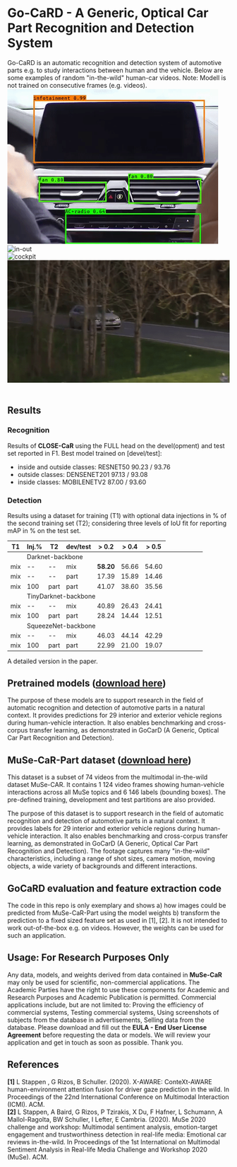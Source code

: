 # Go-CaRD - A Generic, Optical Car Part Recognition and Detection System

Go-CaRD is an automatic recognition and detection system of automotive parts e.g. to study interactions between human and the vehicle. Below are some examples of random "in-the-wild" human-car videos. Note: Modell is not trained on consecutive frames (e.g. videos).<br>
![interaction](https://github.com/lstappen/GoCaRD/blob/main/img/interaction.gif)<br>
![in-out](https://github.com/lstappen/GoCaRD/blob/main/img/in-out.gif)<br>
![cockpit](https://github.com/lstappen/GoCaRD/blob/main/img/cockpit.gif)<br>
![distance-to-close](https://github.com/lstappen/GoCaRD/blob/main/img/distance-to-close.gif)<br>
 <br>
<!---[GoCarD Example](https://github.com/lstappen/GoCarD/blob/main/img/example_MuSe_CaR.png?raw=true))-->

## Results
### Recognition 

Results of **CLOSE-CaR** using the FULL head on the devel(opment) and test set reported in F1. 
Best model trained on [devel/test]:
- inside and outside classes: RESNET50 90.23 / 93.76
- outside classes: DENSENET201 97.13 / 93.08 
- inside classes: MOBILENETV2 87.00 / 93.60

### Detection 

Results using a dataset for training (T1) with optional data injections in % of the second training set (T2); considering three levels of IoU fit for reporting mAP in  % on the test set.

| T1  | Inj.% | T2   | dev/test | > 0.2 | > 0.4 | > 0.5 |
|-----|----------|------|----------|-------|-------|-------|
|<td colspan=7>Darknet-backbone
| mix | --       | --   | mix      | **58.20** | 56.66 | 54.60 |
| mix | --       | --   | part     | 17.39 | 15.89 | 14.46 |
| mix | 100    | part | part     | 41.07 | 38.60 | 35.56 |
|<td colspan=7>TinyDarknet-backbone   |
| mix | --       | --   | mix      | 40.89 | 26.43 | 24.41 |
| mix | 100    | part | part     | 28.24 | 14.44 | 12.51 |
|<td colspan=7>SqueezeNet-backbone   |
| mix | --       | --   | mix      | 46.03 | 44.14 | 42.29 |
| mix | 100    | part | part     | 22.99 | 21.00 | 19.07 |

A detailed version in the paper.

## Pretrained models ([download here](https://zenodo.org/record/4453520)) 

The purpose of these models are to support research in the field of automatic recognition and detection of automotive parts in a natural context. It provides predictions for 29 interior and exterior vehicle regions during human-vehicle interaction. It also enables benchmarking and cross-corpus transfer learning, as demonstrated in GoCarD (A Generic, Optical Car Part Recognition and Detection).


## MuSe-CaR-Part dataset ([download here](https://zenodo.org/record/4450468)) 

This dataset is a subset of 74 videos from the multimodal in-the-wild dataset MuSe-CAR. It contains 1 124 video frames showing human-vehicle interactions across all MuSe topics and 6 146 labels (bounding boxes). The pre-defined training, development and test partitions are also provided. 

The purpose of this dataset is to support research in the field of automatic recognition and detection of automotive parts in a natural context. It provides labels for 29 interior and exterior vehicle regions during human-vehicle interaction. It also enables benchmarking and cross-corpus transfer learning, as demonstrated in GoCarD (A Generic, Optical Car Part Recognition and Detection). The footage captures many "in-the-wild" characteristics, including a range of shot sizes, camera motion, moving objects, a wide variety of backgrounds and different interactions. 

## GoCaRD evaluation and feature extraction code 
The code in this repo is only exemplary and shows a) how images could be predicted from MuSe-CaR-Part using the model weights b) transform the prediction to a fixed sized feature set as used in [1], [2]. It is not intended to work out-of-the-box e.g. on videos. However, the weights can be used for such an application.

## Usage: For Research Purposes Only

Any data, models, and weights derived from data contained in **MuSe-CaR** may only be used for scientific, non-commercial applications. The Academic Parties have the right to use these components for Academic and Research Purposes and Academic Publication is permitted. Commercial applications include, but are not limited to: Proving the efficiency of commercial systems, Testing commercial systems, Using screenshots of subjects from the database in advertisements, Selling data from the database. Please download and fill out the **EULA - End User License Agreement** before requesting the data or models. We will review your application and get in touch as soon as possible. Thank you.


## References
**[1]** L Stappen , G Rizos, B Schuller. (2020). X-AWARE: ConteXt-AWARE human-environment attention fusion for driver gaze prediction in the wild. In Proceedings of the 22nd International Conference on Multimodal Interaction (ICMI). ACM.<br>
**[2]** L Stappen, A Baird, G Rizos, P Tzirakis, X Du, F Hafner, L Schumann, A Mallol-Ragolta, BW Schuller, I Lefter, E Cambria. (2020). MuSe 2020 challenge and workshop: Multimodal sentiment analysis, emotion-target engagement and trustworthiness detection in real-life media: Emotional car reviews in-the-wild. In Proceedings of the 1st International on Multimodal Sentiment Analysis in Real-life Media Challenge and Workshop 2020 (MuSe). ACM.
